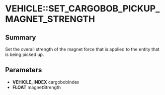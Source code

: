 # VEHICLE::SET_CARGOBOB_PICKUP_MAGNET_STRENGTH

## Summary
Set the overall strength of the magnet force that is applied to the entity that is being picked up.

## Parameters
* **VEHICLE_INDEX** cargobobIndex
* **FLOAT** magnetStrength